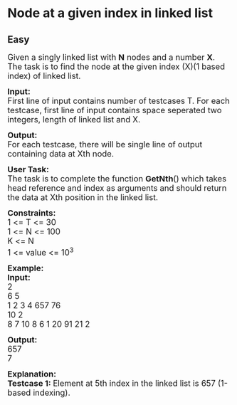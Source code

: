 # Node at a given index in linked list
## Easy
<div class="problem-statement" style="user-select: auto;">
                <p style="user-select: auto;"></p><p style="user-select: auto;"><span style="font-size: 18px; user-select: auto;">Given a singly linked list with <strong style="user-select: auto;">N</strong> nodes and a number <strong style="user-select: auto;">X</strong>. The task is to find the node at the given index (X)(1 based index) of&nbsp;linked list.&nbsp;</span></p>

<p style="user-select: auto;"><span style="font-size: 18px; user-select: auto;"><strong style="user-select: auto;">Input:</strong><br style="user-select: auto;">
First line of input contains number of testcases T. For each testcase, first line of input contains space seperated two integers, length of linked list and X.</span></p>

<p style="user-select: auto;"><span style="font-size: 18px; user-select: auto;"><strong style="user-select: auto;">Output:</strong><br style="user-select: auto;">
For each testcase, there will be single line of output containing data at Xth node.</span></p>

<p style="user-select: auto;"><span style="font-size: 18px; user-select: auto;"><strong style="user-select: auto;">User Task:</strong><br style="user-select: auto;">
The task is to complete the function <strong style="user-select: auto;">GetNth</strong>() which takes head reference and index as arguments and should return the data at Xth position in the linked list.</span></p>

<p style="user-select: auto;"><span style="font-size: 18px; user-select: auto;"><strong style="user-select: auto;">Constraints:</strong><br style="user-select: auto;">
1 &lt;= T &lt;= 30<br style="user-select: auto;">
1 &lt;= N &lt;= 100<br style="user-select: auto;">
K &lt;= N<br style="user-select: auto;">
1 &lt;= value &lt;= 10<sup style="user-select: auto;">3</sup></span></p>

<p style="user-select: auto;"><span style="font-size: 18px; user-select: auto;"><strong style="user-select: auto;">Example:<br style="user-select: auto;">
Input:</strong><br style="user-select: auto;">
2<br style="user-select: auto;">
6 5<br style="user-select: auto;">
1 2 3 4 657 76<br style="user-select: auto;">
10 2<br style="user-select: auto;">
8 7 10 8 6 1 20 91 21 2</span></p>

<p style="user-select: auto;"><span style="font-size: 18px; user-select: auto;"><strong style="user-select: auto;">Output:</strong><br style="user-select: auto;">
657<br style="user-select: auto;">
7</span></p>

<p style="user-select: auto;"><span style="font-size: 18px; user-select: auto;"><strong style="user-select: auto;">Explanation:<br style="user-select: auto;">
Testcase 1: </strong>Element at 5th index in the linked list is 657 (1-based indexing).</span><br style="user-select: auto;">
&nbsp;</p>
 <p style="user-select: auto;"></p>
            </div>